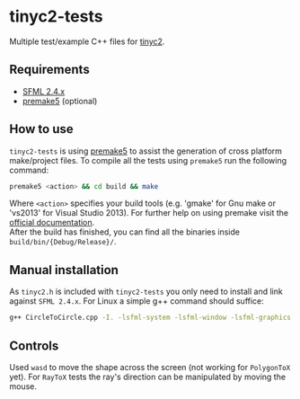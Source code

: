 # tinyc2-tests
Multiple test/example C++ files for [tinyc2](https://github.com/randygaul/tinyheaders).

## Requirements
* [SFML 2.4.x](https://github.com/sfml/sfml)
* [premake5](https://premake.github.io) (optional)

## How to use
`tinyc2-tests` is using [premake5](https://premake.github.io) to assist the generation of cross platform make/project files. To compile all the tests using `premake5` run the following command:
```sh
premake5 <action> && cd build && make
```
Where `<action>` specifies your build tools (e.g. 'gmake' for Gnu make or 'vs2013' for Visual Studio 2013). For further help on using premake visit the [official documentation](https://github.com/premake/premake-core/wiki/Using-Premake).  
After the build has finished, you can find all the binaries inside `build/bin/{Debug/Release}/`.

## Manual installation
As `tinyc2.h` is included with `tinyc2-tests` you only need to install and link against `SFML 2.4.x`. For Linux a simple g++ command should suffice:
```sh
g++ CircleToCircle.cpp -I. -lsfml-system -lsfml-window -lsfml-graphics
```

## Controls
Used `wasd` to move the shape across the screen (not working for `PolygonToX` yet). For `RayToX` tests the ray's direction can be manipulated by moving the mouse.
